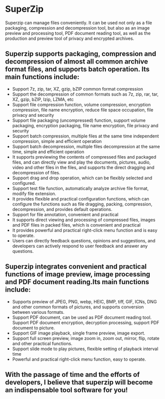 # SuperZip
Superzip can manage files conveniently. It can be used not only as a file packaging, compression and decompression tool, but also as an image preview and processing tool, PDF document reading tool, as well as the production and preview tool of privacy and encrypted archives.


## Superzip supports packaging, compression and decompression of almost all common archive format files, and supports batch operation. Its main functions include:
* Support 7z, zip, tar, XZ, gzip, bZIP common format compression
* Support the decompression of common formats such as 7z, zip, rar, tar, XZ, gzip, bZIP, lzip, LZMA, etc
* Support file compression function, volume compression, encryption compression, file name encryption, reduce file space occupation, file privacy and security
* Support file packaging (uncompressed) function, support volume packaging, encryption packaging, file name encryption, file privacy and security
* Support batch compression, multiple files at the same time independent compression, simple and efficient operation
* Support batch decompression, multiple files decompression at the same time, simple and efficient operation
* It supports previewing the contents of compressed files and packaged files, and can directly view and play the documents, pictures, audio, video and other files in the files, and supports the direct dragging and decompression of files.
* Support drag and drop operation, which can be flexibly selected and configured.
* Support test file function, automatically analyze archive file format, modify file extension.
* It provides flexible and practical configuration functions, which can configure the functions such as file dragging, packing, compression, decompression, and provides default operations.
* Support for file annotation, convenient and practical
* It supports direct viewing and processing of compressed files, images and PDF files in packed files, which is convenient and practical
* It provides powerful and practical right-click menu function and is easy to operate.
* Users can directly feedback questions, opinions and suggestions, and developers can actively respond to user feedback and answer any questions.


## Superzip integrates convenient and practical functions of image preview, image processing and PDF document reading.Its main functions include:
* Supports preview of JPEG, PNG, webp, HEIC, BMP, tiff, GIF, ICNs, DNG and other common formats of pictures, and supports conversion between various formats.
* Support PDF document, can be used as PDF document reading tool. Support PDF document encryption, decryption processing, support PDF document to picture.
* Support GIF image playback, single frame preview, image export.
* Support full screen preview, image zoom in, zoom out, mirror, flip, rotate and other practical functions.
* Support slide mode to play pictures, flexible setting of playback interval time
* Powerful and practical right-click menu function, easy to operate.

## With the passage of time and the efforts of developers, I believe that superzip will become an indispensable tool software for you!
